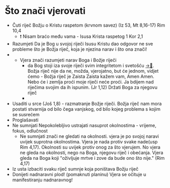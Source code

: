# Što znači vjerovati

<!-- # ❗sve ovo što dolje piše pitanje : kako je to prikazano u Rim 10 koji su sve elementi zajednički i Ef 4,17-->

- Čuti riječ Božju o Kristu raspetom (krvnom savez) (Iz 53, Mt 8,16-17) Rim 10,4
	- ❗ Nisam braćo među vama - Isusa Krista raspetog 1 Kor 2,1
- Razumjeti Da je Bog u svojoj riječi Isusu Kristu dao odgovor ne sve probleme što je Božja riječ, koja je njezina narav i što ona znači! 
- - Vjera znači razumjeti narav Boga i Božje riječi
	- da Bog stoji iza svoje riječi svim integritetom i svetošću [->📝](030-Narav-Božje-riječi.md). Božja riječ nije da ne, možda, vjerojatno, but će jednom, vidjet ćemo  - Božja riječ je Zaista Zaista kažem vam, Amen Amen. Nebo će i zemlja proći moje riječi neće proći. Ja bdijem nad riječima svojim da ih ispunim. (Jr 1,12) Držati Boga za njegovu riječ
	- 
- Usaditi u srce (Još 1,8) - razmatranje Božje riječi.  Božja riječ nam mora postati stvarnija od bilo čega vanjskog, od bilo kojeg problema s kojim se susrećem <!-- [100 citata iz Novog zavjeta je sve što trebaš](obsidian://open?vault=CleanWritingVault&file=0.zettelkasten%2F100%20citata%20iz%20Novog%20zavjeta%20je%20sve%20%C5%A1to%20treba%C5%A1) -->  
- Proglašavati <!-- Ovdje stavi novu karticu za proglašavanje: Staviti text od kenyona -->
- Ne sumnjati Nepokolebljivo ustrajati nasuprot okolnostima - vrijeme, fokus, odlučnost
	- Ne sumnjati znači ne gledati na okolnosti. vjera je po svojoj naravi uvijek suprotna okolnostima. Vjera je nada protiv svake nade(usp Rim 4,17).  Okolnosti su uvijek protiv onog za što vjerujem. No vjera ne gleda na okolnosti, nego na Boga, njegovu riječ i obećanja. Vjera gleda na Boga koji "oživljuje mrtve i zove da bude ono što nije." (Rim 4,17) 
- Iz usta izbaciti svaku riječ sumnje koja poništava Božju riječ
- Donijeti nadnaravni plod! (pomaknuti planinu) Vjera se očituje u manifestiranju nadnaravnog!

